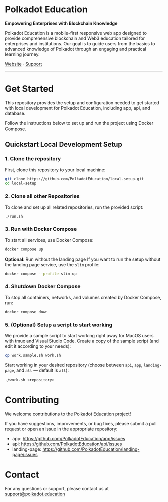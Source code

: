 # **Polkadot Education**

**Empowering Enterprises with Blockchain Knowledge**

Polkadot Education is a mobile-first responsive web app designed to provide comprehensive blockchain and Web3 education tailored for enterprises and institutions. Our goal is to guide users from the basics to advanced knowledge of Polkadot through an engaging and practical learning journey.

[Website](https://polkadot.education) · [Support](mailto:support@polkadot.education)

---

# Get Started

This repository provides the setup and configuration needed to get started with local development for Polkadot Education, including app, api, and database.

Follow the instructions below to set up and run the project using Docker Compose.

## Quickstart Local Development Setup

### 1. Clone the repository

First, clone this repository to your local machine:

```bash
git clone https://github.com/PolkadotEducation/local-setup.git
cd local-setup
```

### 2. Clone all other Repositories
To clone and set up all related repositories, run the provided script:

```bash
./run.sh
```

### 3. Run with Docker Compose
To start all services, use Docker Compose:

```bash
docker compose up
```

**Optional**: Run without the landing page
If you want to run the setup without the landing page service, use the `slim` profile:
```bash
docker compose --profile slim up
```

### 4. Shutdown Docker Compose
To stop all containers, networks, and volumes created by Docker Compose, run:
```bash
docker compose down
```

### 5. (Optional) Setup a script to start working
We provide a sample script to start working right away for MacOS users with tmux and Visual Studio Code.
Create a copy of the sample script (and edit it according to your needs):
```bash
cp work.sample.sh work.sh
```

Start working in your desired repository (choose between `api`, `app`, `landing-page`, and `all` — default is `all`):
```bash
./work.sh <repository>
```

# Contributing
We welcome contributions to the Polkadot Education project!

If you have suggestions, improvements, or bug fixes, please submit a pull request or open an issue in the appropriate repository:
- app: https://github.com/PolkadotEducation/app/issues
- api: https://github.com/PolkadotEducation/api/issues
- landing-page: https://github.com/PolkadotEducation/landing-page/issues

# Contact
For any questions or support, please contact us at [support@polkadot.education](mailto:support@polkadot.education)
